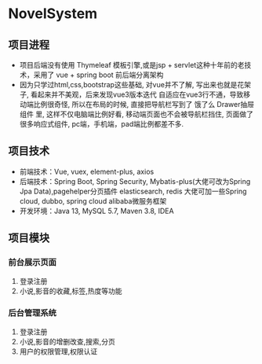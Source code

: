 # NovelSystem

## 项目进程

- 项目后端没有使用 Thymeleaf 模板引擎,或是jsp + servlet这种十年前的老技术，采用了 vue + spring boot 前后端分离架构
- 因为只学过html,css,bootstrap这些基础, 对vue并不了解, 写出来也就是花架子, 看起来并不美观，后来发现vue3版本迭代 自适应在vue3行不通，导致移动端比例很奇怪, 所以在布局的时候, 直接把导航栏写到了 饿了么 Drawer抽屉 组件 里, 这样不仅电脑端比例好看, 移动端页面也不会被导航栏挡住, 页面做了很多响应式组件, pc端，手机端，pad端比例都差不多.

## **项目技术**

- 前端技术：Vue, vuex, element-plus, axios
- 后端技术：Spring Boot, Spring Security, Mybatis-plus(大佬可改为Spring Jpa Data),pagehelper分页插件 elasticsearch, redis   大佬可加一些Spring cloud, dubbo, spring cloud alibaba微服务框架
- 开发环境：Java 13, MySQL 5.7, Maven 3.8, IDEA

## **项目模块**

### 前台展示页面

1. 登录注册
2. 小说,影音的收藏,标签,热度等功能

### 后台管理系统

1. 登录注册
2. 小说,影音的增删改查,搜索,分页
3. 用户的权限管理,权限认证
